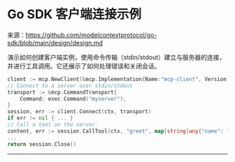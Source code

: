 # Go SDK 客户端连接示例

来源：https://github.com/modelcontextprotocol/go-sdk/blob/main/design/design.md

演示如何创建客户端实例，使用命令传输（stdin/stdout）建立与服务器的连接，并进行工具调用。它还展示了如何处理错误和关闭会话。

```Go
client := mcp.NewClient(&mcp.Implementation{Name:"mcp-client", Version:"v1.0.0"}, nil)
// Connect to a server over stdin/stdout
transport := &mcp.CommandTransport{
    Command: exec.Command("myserver"),
}
session, err := client.Connect(ctx, transport)
if err != nil { ... }
// Call a tool on the server.
content, err := session.CallTool(ctx, "greet", map[string]any{"name": "you"}, nil)
...
return session.Close()
```

--------------------------------
